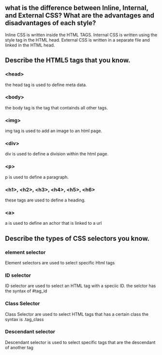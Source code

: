 ## what is the difference between Inline, Internal, and External CSS? What are the advantages and disadvantages of each style?

Inline CSS is written inside the HTML TAGS. Internal CSS is written using the style tag in the HTML head. External CSS is written in a separate file and linked in the HTML head.

## Describe the HTML5 tags that you know.
### \<head>
the head tag is used to define meta data.

### \<body> 
the body tag is the tag that containds all other tags.
### \<img>
img tag is used to add an image to an html page.
### \<div>
div is used to define a division within the html page.
### \<p>
p is used to define a paragraph.
### \<h1>, \<h2>, \<h3>, \<h4>, \<h5>, \<h6>
these tags are used to define a heading.
### \<a>
a is used to define an achor that is linked to a url

## Describe the types of CSS selectors you know.

### element selector

Element selectors are used to select specific Html tags

### ID selector
ID selector are used to select an HTML tag with a speciic ID. the selctor has the syntax of #tag_id

### Class Selector
Class Selector are used to select HTML tags that has a certain class the syntax is .tag_class

### Descendant selector
Descendant selector is used to select specific tags that are the descendant of another tag

